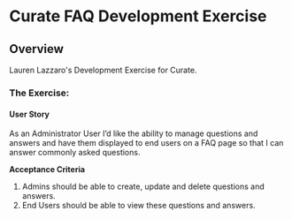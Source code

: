 # Curate FAQ Development Exercise

## Overview

Lauren Lazzaro's Development Exercise for Curate.

### The Exercise:

#### **User Story** 
As an Administrator User I’d like the ability to manage questions
and answers and have them displayed to end users on a FAQ
page so that I can answer commonly asked questions.

**Acceptance Criteria**
1. Admins should be able to create, update and delete questions and answers.
2. End Users should be able to view these questions and answers.
